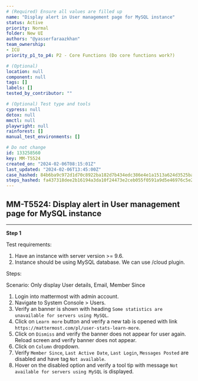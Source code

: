 ```yaml
---
# (Required) Ensure all values are filled up
name: "Display alert in User management page for MySQL instance"
status: Active
priority: Normal
folder: New UI
authors: "@yasserfaraazkhan"
team_ownership:
- ICU
priority_p1_to_p4: P2 - Core Functions (Do core functions work?)

# (Optional)
location: null
component: null
tags: []
labels: []
tested_by_contributor: ""

# (Optional) Test type and tools
cypress: null
detox: null
mmctl: null
playwright: null
rainforest: []
manual_test_environments: []

# Do not change
id: 133258560
key: MM-T5524
created_on: "2024-02-06T08:15:01Z"
last_updated: "2024-02-06T13:45:00Z"
case_hashed: 84b6ba9c972d1d70c8922ba182d7b434edc386e4e1a1513a624d3525ba8dd4f9d1de73b6c278d9a0e44859b9c5b620a7
steps_hashed: fa437318dee2b16194a3da10f24473e2ceb055f0591a9d5e46976c5e280b22493482a23492e806be7b342c9e18003928
---
```


<!-- (Auto-generated) Based on frontmatter's "key" and "name" -->

## MM-T5524: Display alert in User management page for MySQL instance

---

**Step 1**

Test requirements:

1. Have an instance with server version >= 9.6.
2. Instance should be using MySQL database. We can use /cloud plugin.

Steps:

Scenario: Only display User details, Email, Member Since

1. Login into mattermost with admin account.
2. Navigate to System Console > Users.
3. Verify an banner is shown with heading `Some statistics are unavailable for servers using MySQL`.
4. Click on `Learn more` button and verify a new tab is opened with link `https://mattermost.com/pl/user-stats-learn-more`.
5. Click on `Dismiss` and verify the banner does not appear for user again. Reload screen and verify banner does not appear.
6. Click on `Column` dropdown.
7. Verify `Member Since`, `Last Active Date`, `Last Login`, `Messages Posted` are disabled and have tag `Not available`.
8. Hover on the disabled option and verify a tool tip with message `Not available for servers using MySQL` is displayed.
